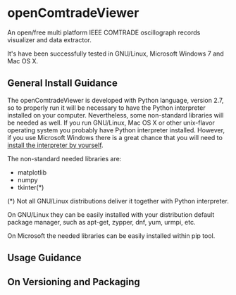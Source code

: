 # openComtradeViewer

An open/free multi platform IEEE COMTRADE oscillograph records visualizer and data extractor.

It's have been successfully tested in GNU/Linux, Microsoft Windows 7 and Mac OS X.

## General Install Guidance

The openComtradeViewer is developed with Python language, version 2.7, so to properly run it will be necessary to have the Python interpreter installed on your computer. Nevertheless, some non-standard libraries will be needed as well. If you run GNU/Linux, Mac OS X or other unix-flavor operating system you probably have Python interpreter installed. However, if you use Microsoft Windows there is a great chance that you will need to [install the interpreter by yourself](https://www.python.org/downloads/).

The non-standard needed libraries are:
- matplotlib
- numpy
- tkinter(*)

(*) Not all GNU/Linux distributions deliver it together with Python interpreter.

On GNU/Linux they can be easily installed with your distribution default package manager, such as apt-get, zypper, dnf, yum, urmpi, etc.

On Microsoft the needed libraries can be easily installed within pip tool.

## Usage Guidance

## On Versioning and Packaging


